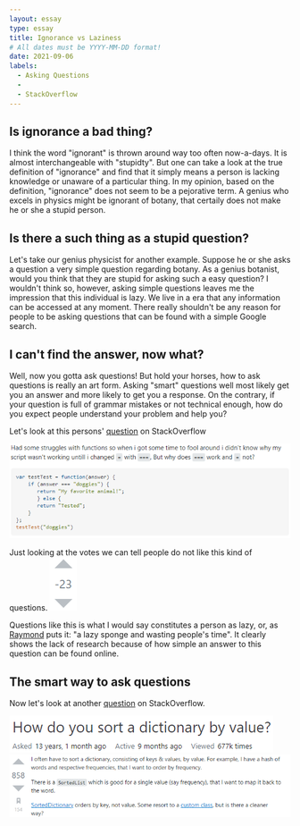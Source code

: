 ```yaml
---
layout: essay
type: essay
title: Ignorance vs Laziness
# All dates must be YYYY-MM-DD format!
date: 2021-09-06
labels:
  - Asking Questions
  - 
  - StackOverflow
---
```


## Is ignorance a bad thing?
I think the word "ignorant" is thrown around way too often now-a-days. It is almost interchangeable with "stupidty". But one can take a look at the true definition of "ignorance" and find that it simply means a person is lacking knowledge or unaware of a particular thing. In my opinion, based on the definition, "ignorance" does not seem to be a pejorative term. A genius who excels in physics might be ignorant of botany, that certaily does not make he or she a stupid person. 

## Is there a such thing as a stupid question?
Let's take our genius physicist for another example. Suppose he or she asks a question a very simple question regarding botany. As a genius botanist, would you think that they are stupid for asking such a easy question? I wouldn't think so, however, asking simple questions leaves me the impression that this individual is lazy. We live in a era that any information can be accessed at any moment. There really shouldn't be any reason for people to be asking questions that can be found with a simple Google search. 

## I can't find the answer, now what?
Well, now you gotta ask questions! But hold your horses, how to ask questions is really an art form. Asking "smart" questions well most likely get you an answer and more likely to get you a response. On the contrary, if your question is full of grammar mistakes or not technical enough, how do you expect people understand your problem and help you? 

Let's look at this persons' [question](https://stackoverflow.com/questions/30910436/javascript-difference-between-and) on StackOverflow

<img class="centered" src="../images/question1.png">

Just looking at the votes we can tell people do not like this kind of questions. <img class="right float" src="../images/downvote (2).png">

Questions like this is what I would say constitutes a person as lazy, or, as [Raymond](http://www.catb.org/esr/faqs/smart-questions.html) puts it: "a lazy sponge and wasting people's time". It clearly shows the lack of research because of how simple an answer to this question can be found online.

## The smart way to ask questions
Now let's look at another [question](https://stackoverflow.com/questions/289/how-do-you-sort-a-dictionary-by-value) on StackOverflow.

<img class="centered" src="../images/goodQH.png">
<img class="centered" src="../images/goodQ.png">




